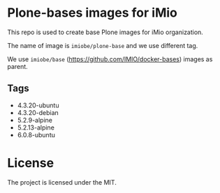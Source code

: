 # Plone-bases images for iMio

This repo is used to create base Plone images for iMio organization.

The name of image is `imiobe/plone-base` and we use different tag.

We use `imiobe/base` (https://github.com/IMIO/docker-bases) images as parent.

## Tags
+ 4.3.20-ubuntu
+ 4.3.20-debian
+ 5.2.9-alpine
+ 5.2.13-alpine
+ 6.0.8-ubuntu




# License

The project is licensed under the MIT.
